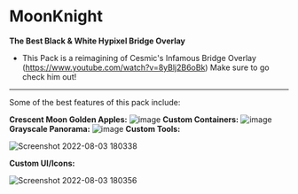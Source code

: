 # MoonKnight
**The Best Black & White Hypixel Bridge Overlay**
 - This Pack is a reimagining of Cesmic's Infamous Bridge Overlay (https://www.youtube.com/watch?v=8yBlj2B6oBk) Make sure to go check him out!
--------------------------------------------------------------------------------------------------------------------------------------------------------------------------
Some of the best features of this pack include:

**Crescent Moon Golden Apples:**
![image](https://user-images.githubusercontent.com/93109251/182726543-8cbd16f7-f655-431b-9e66-abf49f6584ee.png)
**Custom Containers:**
![image](https://user-images.githubusercontent.com/93109251/182726916-1224126e-85c9-482e-b051-bdaa8bf15350.png)
**Grayscale Panorama:** 
![image](https://user-images.githubusercontent.com/93109251/182727314-71ecf380-491a-407c-9929-2af4c1f8e488.png)
**Custom Tools:**

![Screenshot 2022-08-03 180338](https://user-images.githubusercontent.com/93109251/182727624-a4944097-2262-454e-8582-44d076e3e11f.png)

**Custom UI/Icons:**

![Screenshot 2022-08-03 180356](https://user-images.githubusercontent.com/93109251/182727720-6fddf679-fe8f-403c-84d0-753275a54328.png)

